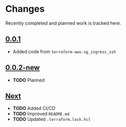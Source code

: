 # Changes
Recently completed and planned work is tracked here.

## [0.0.1](.)
- Added code from `terraform-aws-sg_ingress_ssh`

## [0.0.2-new](.)
- **TODO** Planned

## [Next](.)
- **TODO** Added CI/CD
- **TODO** Improved `README.md`
- **TODO** Updated `.terraform.lock.hcl`
